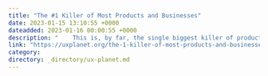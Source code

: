 ```yaml
---
title: "The #1 Killer of Most Products and Businesses"
date: 2023-01-15 13:10:55 +0000
dateadded: 2023-01-16 00:00:55 +0000
description: "    This is, by far, the single biggest killer of products and businesses that you need to be aware of as a product designer.  Continue reading on UX Planet »  "
link: "https://uxplanet.org/the-1-killer-of-most-products-and-businesses-8a1a965dda73?source=rss----819cc2aaeee0---4"
category:
directory: _directory/ux-planet.md
---
```

